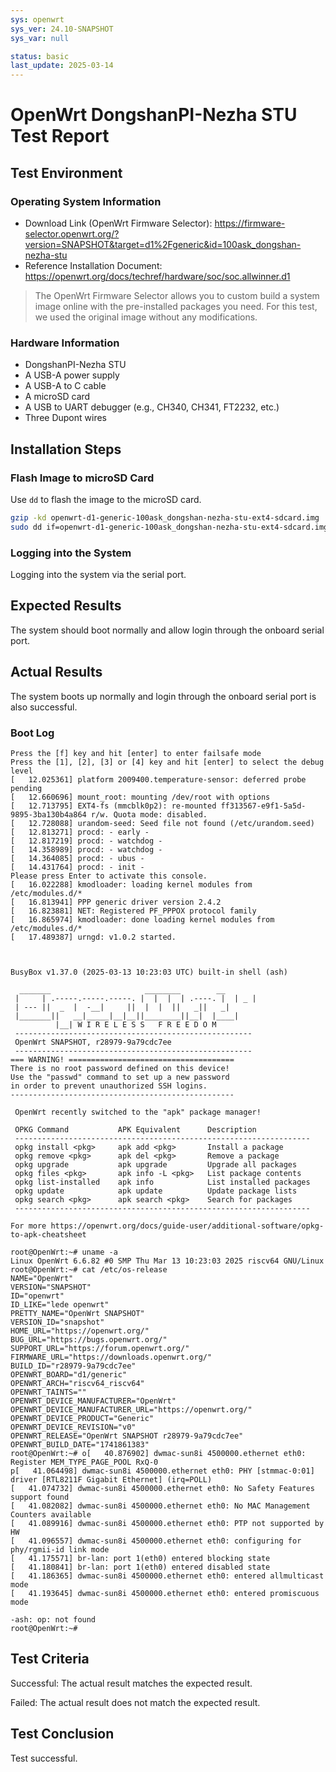 ```yaml
---
sys: openwrt
sys_ver: 24.10-SNAPSHOT
sys_var: null

status: basic
last_update: 2025-03-14
---
```


# OpenWrt DongshanPI-Nezha STU Test Report

## Test Environment

### Operating System Information

- Download Link (OpenWrt Firmware Selector): https://firmware-selector.openwrt.org/?version=SNAPSHOT&target=d1%2Fgeneric&id=100ask_dongshan-nezha-stu
- Reference Installation Document: https://openwrt.org/docs/techref/hardware/soc/soc.allwinner.d1

> The OpenWrt Firmware Selector allows you to custom build a system image online with the pre-installed packages you need. For this test, we used the original image without any modifications.

### Hardware Information

- DongshanPI-Nezha STU
- A USB-A power supply
- A USB-A to C cable
- A microSD card
- A USB to UART debugger (e.g., CH340, CH341, FT2232, etc.)
- Three Dupont wires

## Installation Steps

### Flash Image to microSD Card

Use `dd` to flash the image to the microSD card.

```bash
gzip -kd openwrt-d1-generic-100ask_dongshan-nezha-stu-ext4-sdcard.img
sudo dd if=openwrt-d1-generic-100ask_dongshan-nezha-stu-ext4-sdcard.img of=/dev/your/device bs=1M status=progress
```

### Logging into the System

Logging into the system via the serial port.

## Expected Results

The system should boot normally and allow login through the onboard serial port.

## Actual Results

The system boots up normally and login through the onboard serial port is also successful.

### Boot Log

```log
Press the [f] key and hit [enter] to enter failsafe mode
Press the [1], [2], [3] or [4] key and hit [enter] to select the debug level
[   12.025361] platform 2009400.temperature-sensor: deferred probe pending
[   12.660696] mount_root: mounting /dev/root with options 
[   12.713795] EXT4-fs (mmcblk0p2): re-mounted ff313567-e9f1-5a5d-9895-3ba130b4a864 r/w. Quota mode: disabled.
[   12.728088] urandom-seed: Seed file not found (/etc/urandom.seed)
[   12.813271] procd: - early -
[   12.817219] procd: - watchdog -
[   14.358989] procd: - watchdog -
[   14.364085] procd: - ubus -
[   14.431764] procd: - init -
Please press Enter to activate this console.
[   16.022288] kmodloader: loading kernel modules from /etc/modules.d/*
[   16.813941] PPP generic driver version 2.4.2
[   16.823881] NET: Registered PF_PPPOX protocol family
[   16.865974] kmodloader: done loading kernel modules from /etc/modules.d/*
[   17.489387] urngd: v1.0.2 started.



BusyBox v1.37.0 (2025-03-13 10:23:03 UTC) built-in shell (ash)

  _______                     ________        __
 |     | .-----.-----.-----. |  |  |  | .----. |  | _ |
 | --- ||  _  |  -__|     ||  |  |  ||   _||   _|
 |_______||   __|_____|__|__||________||__|  |____|
          |__| W I R E L E S S   F R E E D O M
 -----------------------------------------------------
 OpenWrt SNAPSHOT, r28979-9a79cdc7ee
 -----------------------------------------------------
=== WARNING! =====================================
There is no root password defined on this device!
Use the "passwd" command to set up a new password
in order to prevent unauthorized SSH logins.
--------------------------------------------------

 OpenWrt recently switched to the "apk" package manager!

 OPKG Command           APK Equivalent      Description
 ------------------------------------------------------------------
 opkg install <pkg>     apk add <pkg>       Install a package
 opkg remove <pkg>      apk del <pkg>       Remove a package
 opkg upgrade           apk upgrade         Upgrade all packages
 opkg files <pkg>       apk info -L <pkg>   List package contents
 opkg list-installed    apk info            List installed packages
 opkg update            apk update          Update package lists
 opkg search <pkg>      apk search <pkg>    Search for packages
 ------------------------------------------------------------------

For more https://openwrt.org/docs/guide-user/additional-software/opkg-to-apk-cheatsheet

root@OpenWrt:~# uname -a
Linux OpenWrt 6.6.82 #0 SMP Thu Mar 13 10:23:03 2025 riscv64 GNU/Linux
root@OpenWrt:~# cat /etc/os-release 
NAME="OpenWrt"
VERSION="SNAPSHOT"
ID="openwrt"
ID_LIKE="lede openwrt"
PRETTY_NAME="OpenWrt SNAPSHOT"
VERSION_ID="snapshot"
HOME_URL="https://openwrt.org/"
BUG_URL="https://bugs.openwrt.org/"
SUPPORT_URL="https://forum.openwrt.org/"
FIRMWARE_URL="https://downloads.openwrt.org/"
BUILD_ID="r28979-9a79cdc7ee"
OPENWRT_BOARD="d1/generic"
OPENWRT_ARCH="riscv64_riscv64"
OPENWRT_TAINTS=""
OPENWRT_DEVICE_MANUFACTURER="OpenWrt"
OPENWRT_DEVICE_MANUFACTURER_URL="https://openwrt.org/"
OPENWRT_DEVICE_PRODUCT="Generic"
OPENWRT_DEVICE_REVISION="v0"
OPENWRT_RELEASE="OpenWrt SNAPSHOT r28979-9a79cdc7ee"
OPENWRT_BUILD_DATE="1741861383"
root@OpenWrt:~# o[   40.876902] dwmac-sun8i 4500000.ethernet eth0: Register MEM_TYPE_PAGE_POOL RxQ-0
p[   41.064498] dwmac-sun8i 4500000.ethernet eth0: PHY [stmmac-0:01] driver [RTL8211F Gigabit Ethernet] (irq=POLL)
[   41.074732] dwmac-sun8i 4500000.ethernet eth0: No Safety Features support found
[   41.082082] dwmac-sun8i 4500000.ethernet eth0: No MAC Management Counters available
[   41.089916] dwmac-sun8i 4500000.ethernet eth0: PTP not supported by HW
[   41.096557] dwmac-sun8i 4500000.ethernet eth0: configuring for phy/rgmii-id link mode
[   41.175571] br-lan: port 1(eth0) entered blocking state
[   41.180841] br-lan: port 1(eth0) entered disabled state
[   41.186365] dwmac-sun8i 4500000.ethernet eth0: entered allmulticast mode
[   41.193645] dwmac-sun8i 4500000.ethernet eth0: entered promiscuous mode

-ash: op: not found
root@OpenWrt:~#
```

## Test Criteria

Successful: The actual result matches the expected result.

Failed: The actual result does not match the expected result.

## Test Conclusion

Test successful.

